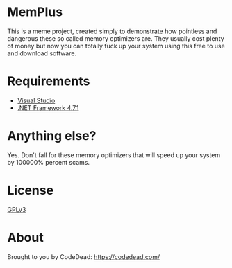 # MemPlus

This is a meme project, created simply to demonstrate how pointless and dangerous these so called memory optimizers are. They usually cost plenty of money but now you can totally fuck up your system using this free to use and download software.

# Requirements
* [Visual Studio](https://vistualstudio.com)
* [.NET Framework 4.7.1](https://www.microsoft.com/en-us/download/details.aspx?id=56116)

# Anything else?

Yes. Don't fall for these memory optimizers that will speed up your system by 100000% percent scams.

# License
[GPLv3](https://www.gnu.org/licenses/gpl-3.0.en.html)

# About

Brought to you by CodeDead:
https://codedead.com/
